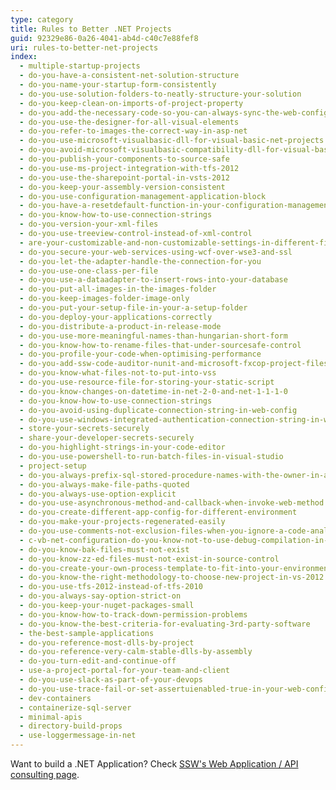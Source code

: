 ```yaml
---
type: category
title: Rules to Better .NET Projects
guid: 92329e86-0a26-4041-ab4d-c40c7e88fef8
uri: rules-to-better-net-projects
index:
  - multiple-startup-projects
  - do-you-have-a-consistent-net-solution-structure
  - do-you-name-your-startup-form-consistently
  - do-you-use-solution-folders-to-neatly-structure-your-solution
  - do-you-keep-clean-on-imports-of-project-property
  - do-you-add-the-necessary-code-so-you-can-always-sync-the-web-config-file
  - do-you-use-the-designer-for-all-visual-elements
  - do-you-refer-to-images-the-correct-way-in-asp-net
  - do-you-use-microsoft-visualbasic-dll-for-visual-basic-net-projects
  - do-you-avoid-microsoft-visualbasic-compatibility-dll-for-visual-basic-net-projects
  - do-you-publish-your-components-to-source-safe
  - do-you-use-ms-project-integration-with-tfs-2012
  - do-you-use-the-sharepoint-portal-in-vsts-2012
  - do-you-keep-your-assembly-version-consistent
  - do-you-use-configuration-management-application-block
  - do-you-have-a-resetdefault-function-in-your-configuration-management-application-block
  - do-you-know-how-to-use-connection-strings
  - do-you-version-your-xml-files
  - do-you-use-treeview-control-instead-of-xml-control
  - are-your-customizable-and-non-customizable-settings-in-different-files
  - do-you-secure-your-web-services-using-wcf-over-wse3-and-ssl
  - do-you-let-the-adapter-handle-the-connection-for-you
  - do-you-use-one-class-per-file
  - do-you-use-a-dataadapter-to-insert-rows-into-your-database
  - do-you-put-all-images-in-the-images-folder
  - do-you-keep-images-folder-image-only
  - do-you-put-your-setup-file-in-your-a-setup-folder
  - do-you-deploy-your-applications-correctly
  - do-you-distribute-a-product-in-release-mode
  - do-you-use-more-meaningful-names-than-hungarian-short-form
  - do-you-know-how-to-rename-files-that-under-sourcesafe-control
  - do-you-profile-your-code-when-optimising-performance
  - do-you-add-ssw-code-auditor-nunit-and-microsoft-fxcop-project-files-to-your-solution
  - do-you-know-what-files-not-to-put-into-vss
  - do-you-use-resource-file-for-storing-your-static-script
  - do-you-know-changes-on-datetime-in-net-2-0-and-net-1-1-1-0
  - do-you-know-how-to-use-connection-strings
  - do-you-avoid-using-duplicate-connection-string-in-web-config
  - do-you-use-windows-integrated-authentication-connection-string-in-web-config
  - store-your-secrets-securely
  - share-your-developer-secrets-securely
  - do-you-highlight-strings-in-your-code-editor
  - do-you-use-powershell-to-run-batch-files-in-visual-studio
  - project-setup
  - do-you-always-prefix-sql-stored-procedure-names-with-the-owner-in-ado-net-code
  - do-you-always-make-file-paths-quoted
  - do-you-always-use-option-explicit
  - do-you-use-asynchronous-method-and-callback-when-invoke-web-method
  - do-you-create-different-app-config-for-different-environment
  - do-you-make-your-projects-regenerated-easily
  - do-you-use-comments-not-exclusion-files-when-you-ignore-a-code-analysis-rule
  - c-vb-net-configuration-do-you-know-not-to-use-debug-compilation-in-production-applications
  - do-you-know-bak-files-must-not-exist
  - do-you-know-zz-ed-files-must-not-exist-in-source-control
  - do-you-create-your-own-process-template-to-fit-into-your-environment
  - do-you-know-the-right-methodology-to-choose-new-project-in-vs-2012
  - do-you-use-tfs-2012-instead-of-tfs-2010
  - do-you-always-say-option-strict-on
  - do-you-keep-your-nuget-packages-small
  - do-you-know-how-to-track-down-permission-problems
  - do-you-know-the-best-criteria-for-evaluating-3rd-party-software
  - the-best-sample-applications
  - do-you-reference-most-dlls-by-project
  - do-you-reference-very-calm-stable-dlls-by-assembly
  - do-you-turn-edit-and-continue-off
  - use-a-project-portal-for-your-team-and-client
  - do-you-use-slack-as-part-of-your-devops
  - do-you-use-trace-fail-or-set-assertuienabled-true-in-your-web-config
  - dev-containers
  - containerize-sql-server
  - minimal-apis
  - directory-build-props
  - use-loggermessage-in-net
---
```


Want to build a .NET Application? Check [SSW's Web Application / API consulting page](https://ssw.com.au/consulting/web-applications).
